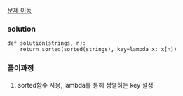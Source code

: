[문제 이동](https://programmers.co.kr/learn/courses/30/lessons/12915?language=python3)
### solution
```python3
def solution(strings, n):
    return sorted(sorted(strings), key=lambda x: x[n])

```

### 풀이과정 

1. sorted함수 사용, lambda를 통해 정렬하는 key 설정
